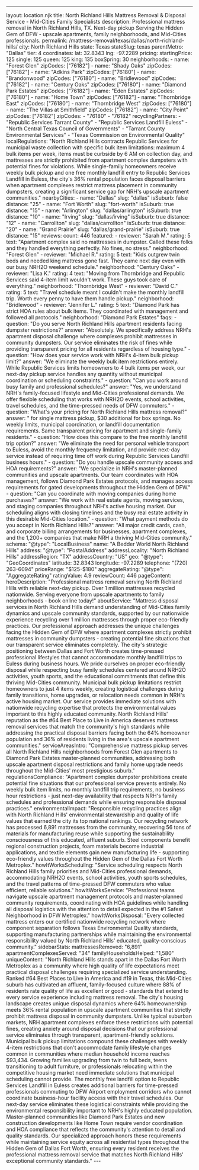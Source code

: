 ---
layout: location.njk
title: North Richland Hills Mattress Removal & Disposal Service - Mid-Cities Family Specialists
description: Professional mattress removal in North Richland Hills, TX. Next-day pickup Serving the Hidden Gem of DFW - upscale apartments, family neighborhoods, and Mid-Cities professionals.
permalink: /mattress-removal/texas/dallas/north-richland-hills/
city: North Richland Hills state: Texas stateSlug: texas parentMetro: "Dallas" tier: 4 coordinates: lat: 32.8343 lng: -97.2289 pricing: startingPrice: 125 single: 125 queen: 125 king: 135 boxSpring: 30 neighborhoods: - name: "Forest Glen" zipCodes: ["76182"] - name: "Shady Oaks" zipCodes: ["76182"] - name: "Adkins Park" zipCodes: ["76180"] - name: "Brandonwood" zipCodes: ["76180"] - name: "Bridlewood" zipCodes: ["76182"] - name: "Century Oaks" zipCodes: ["76180"] - name: "Diamond Park Estates" zipCodes: ["76182"] - name: "Eden Estates" zipCodes: ["76180"] - name: "Home Town" zipCodes: ["76182"] - name: "Thornbridge East" zipCodes: ["76180"] - name: "Thornbridge West" zipCodes: ["76180"] - name: "The Villas at Smithfield" zipCodes: ["76182"] - name: "City Point" zipCodes: ["76182"] zipCodes: - "76180" - "76182" recyclingPartners: - "Republic Services Tarrant County" - "Republic Services Landfill Euless" - "North Central Texas Council of Governments" - "Tarrant County Environmental Services" - "Texas Commission on Environmental Quality" localRegulations: "North Richland Hills contracts Republic Services for municipal waste collection with specific bulk item limitations: maximum 4 bulk items per week, items must be curbside by 6 AM on collection day, and mattresses are strictly prohibited from apartment complex dumpsters with potential fines for violations. While single-family homeowners receive weekly bulk pickup and one free monthly landfill entry to Republic Services Landfill in Euless, the city's 36% rental population faces disposal barriers when apartment complexes restrict mattress placement in community dumpsters, creating a significant service gap for NRH's upscale apartment communities." nearbyCities: - name: "Dallas" slug: "dallas" isSuburb: false distance: "25" - name: "Fort Worth" slug: "fort-worth" isSuburb: true distance: "15" - name: "Arlington" slug: "dallas/arlington" isSuburb: true distance: "10" - name: "Irving" slug: "dallas/irving" isSuburb: true distance: "12" - name: "Carrollton" slug: "dallas/carrollton" isSuburb: true distance: "20" - name: "Grand Prairie" slug: "dallas/grand-prairie" isSuburb: true distance: "15" reviews: count: 446 featured: - reviewer: "Sarah M." rating: 5 text: "Apartment complex said no mattresses in dumpster. Called these folks and they handled everything perfectly. No fines, no stress." neighborhood: "Forest Glen" - reviewer: "Michael R." rating: 5 text: "Kids outgrew twin beds and needed king mattress gone fast. They came next day even with our busy NRH2O weekend schedule." neighborhood: "Century Oaks" - reviewer: "Lisa K." rating: 4 text: "Moving from Thornbridge and Republic Services said 4-item limit wouldn't work. These guys took care of everything." neighborhood: "Thornbridge West" - reviewer: "David C." rating: 5 text: "Travel schedule meant I couldn't make the monthly landfill trip. Worth every penny to have them handle pickup." neighborhood: "Bridlewood" - reviewer: "Jennifer L." rating: 5 text: "Diamond Park has strict HOA rules about bulk items. They coordinated with management and followed all protocols." neighborhood: "Diamond Park Estates" faqs: - question: "Do you serve North Richland Hills apartment residents facing dumpster restrictions?" answer: "Absolutely. We specifically address NRH's apartment disposal challenge where complexes prohibit mattresses in community dumpsters. Our service eliminates the risk of fines while providing transparent pricing for all residents regardless of housing type." - question: "How does your service work with NRH's 4-item bulk pickup limit?" answer: "We eliminate the weekly bulk item restrictions entirely. While Republic Services limits homeowners to 4 bulk items per week, our next-day pickup service handles any quantity without municipal coordination or scheduling constraints." - question: "Can you work around busy family and professional schedules?" answer: "Yes, we understand NRH's family-focused lifestyle and Mid-Cities professional demands. We offer flexible scheduling that works with NRH2O events, school activities, travel schedules, and the time-pressed needs of DFW commuters." - question: "What's your pricing for North Richland Hills mattress removal?" answer: " for single mattress pickup, $30 additional for box springs. No weekly limits, municipal coordination, or landfill documentation requirements. Same transparent pricing for apartment and single-family residents." - question: "How does this compare to the free monthly landfill trip option?" answer: "We eliminate the need for personal vehicle transport to Euless, avoid the monthly frequency limitation, and provide next-day service instead of requiring time off work during Republic Services Landfill business hours." - question: "Do you handle upscale community access and HOA requirements?" answer: "We specialize in NRH's master-planned communities and upscale apartments. Our team coordinates with HOA management, follows Diamond Park Estates protocols, and manages access requirements for gated developments throughout the Hidden Gem of DFW." - question: "Can you coordinate with moving companies during home purchases?" answer: "We work with real estate agents, moving services, and staging companies throughout NRH's active housing market. Our scheduling aligns with closing timelines and the busy real estate activity in this desirable Mid-Cities location." - question: "What payment methods do you accept in North Richland Hills?" answer: "All major credit cards, cash, and corporate billing arrangements for businesses, apartment complexes, and the 1,200+ companies that make NRH a thriving Mid-Cities community." schema: "@type": "LocalBusiness" name: "A Bedder World North Richland Hills" address: "@type": "PostalAddress" addressLocality: "North Richland Hills" addressRegion: "TX" addressCountry: "US" geo: "@type": "GeoCoordinates" latitude: 32.8343 longitude: -97.2289 telephone: "(720) 263-6094" priceRange: "$125-$180" aggregateRating: "@type": "AggregateRating" ratingValue: 4.9 reviewCount: 446 pageContent: heroDescription: "Professional mattress removal serving North Richland Hills with reliable next-day pickup. Over 1 million mattresses recycled nationwide. Serving everyone from upscale apartments to family neighborhoods - book online today!" aboutService: "Mattress disposal services in North Richland Hills demand understanding of Mid-Cities family dynamics and upscale community standards, supported by our nationwide experience recycling over 1 million mattresses through proper eco-friendly practices. Our professional approach addresses the unique challenges facing the Hidden Gem of DFW where apartment complexes strictly prohibit mattresses in community dumpsters - creating potential fine situations that our transparent service eliminates completely. The city's strategic positioning between Dallas and Fort Worth creates time-pressed professional lifestyles that cannot accommodate monthly landfill trips to Euless during business hours. We pride ourselves on proper eco-friendly disposal while respecting busy family schedules centered around NRH2O activities, youth sports, and the educational commitments that define this thriving Mid-Cities community. Municipal bulk pickup limitations restrict homeowners to just 4 items weekly, creating logistical challenges during family transitions, home upgrades, or relocation needs common in NRH's active housing market. Our service provides immediate solutions with nationwide recycling expertise that protects the environmental values important to this highly educated community. North Richland Hills' reputation as the #64 Best Place to Live in America deserves mattress removal services that match the community's high standards while addressing the practical disposal barriers facing both the 64% homeowner population and 36% of residents living in the area's upscale apartment communities." serviceAreasIntro: "Comprehensive mattress pickup serves all North Richland Hills neighborhoods from Forest Glen apartments to Diamond Park Estates master-planned communities, addressing both upscale apartment disposal restrictions and family home upgrade needs throughout the Mid-Cities' most prestigious suburb." regulationsCompliance: "Apartment complex dumpster prohibitions create potential fine situations that our professional service prevents entirely. No weekly bulk item limits, no monthly landfill trip requirements, no business hour restrictions - just next-day availability that respects NRH's family schedules and professional demands while ensuring responsible disposal practices." environmentalImpact: "Responsible recycling practices align with North Richland Hills' environmental stewardship and quality of life values that earned the city its top national rankings. Our recycling network has processed 6,891 mattresses from the community, recovering 56 tons of materials for manufacturing reuse while supporting the sustainability consciousness of this educated, affluent suburb. Steel components benefit regional construction projects, foam materials become industrial applications, and textile elements gain new manufacturing life - supporting eco-friendly values throughout the Hidden Gem of the Dallas Fort Worth Metroplex." howItWorksScheduling: "Service scheduling respects North Richland Hills family priorities and Mid-Cities professional demands, accommodating NRH2O events, school activities, youth sports schedules, and the travel patterns of time-pressed DFW commuters who value efficient, reliable solutions." howItWorksService: "Professional teams navigate upscale apartment management protocols and master-planned community requirements, coordinating with HOA guidelines while handling all disposal logistics with the attention to detail expected in the #1 Safest Neighborhood in DFW Metroplex." howItWorksDisposal: "Every collected mattress enters our certified nationwide recycling network where component separation follows Texas Environmental Quality standards, supporting manufacturing partnerships while maintaining the environmental responsibility valued by North Richland Hills' educated, quality-conscious community." sidebarStats: mattressesRemoved: "6,891" apartmentComplexesServed: "34" familyHouseholdsHelped: "1,580" uniqueContent: "North Richland Hills stands apart in the Dallas Fort Worth Metroplex as a community where high quality of life expectations meet practical disposal challenges requiring specialized service understanding. Ranked #64 Best Places to Live in America and #19 in Texas, this Mid-Cities suburb has cultivated an affluent, family-focused culture where 88% of residents rate quality of life as excellent or good - standards that extend to every service experience including mattress removal. The city's housing landscape creates unique disposal dynamics where 64% homeownership meets 36% rental population in upscale apartment communities that strictly prohibit mattress disposal in community dumpsters. Unlike typical suburban markets, NRH apartment complexes enforce these restrictions with potential fines, creating anxiety around disposal decisions that our professional service eliminates through transparent, apartment-friendly solutions. Municipal bulk pickup limitations compound these challenges with weekly 4-item restrictions that don't accommodate family lifestyle changes common in communities where median household income reaches $93,434. Growing families upgrading from twin to full beds, teens transitioning to adult furniture, or professionals relocating within the competitive housing market need immediate solutions that municipal scheduling cannot provide. The monthly free landfill option to Republic Services Landfill in Euless creates additional barriers for time-pressed professionals commuting to DFW Airport employment corridors who cannot coordinate business-hour facility access with their travel schedules. Our next-day service eliminates these logistical constraints while providing the environmental responsibility important to NRH's highly educated population. Master-planned communities like Diamond Park Estates and new construction developments like Home Town require vendor coordination and HOA compliance that reflects the community's attention to detail and quality standards. Our specialized approach honors these requirements while maintaining service equity across all residential types throughout the Hidden Gem of Dallas Fort Worth, ensuring every resident receives the professional mattress removal service that matches North Richland Hills' exceptional community standards." ---